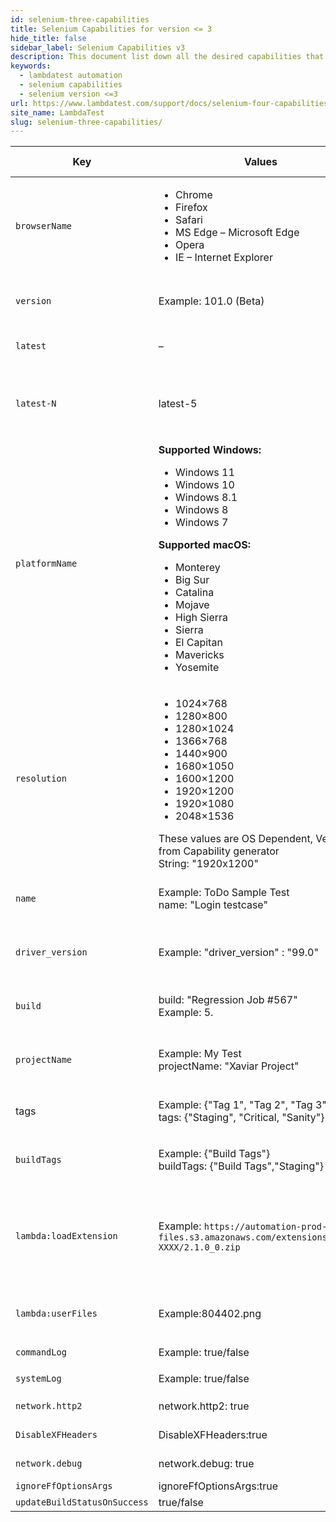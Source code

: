 ```yaml
---
id: selenium-three-capabilities
title: Selenium Capabilities for version <= 3
hide_title: false
sidebar_label: Selenium Capabilities v3
description: This document list down all the desired capabilities that are supported by LambdaTest for Selenium version 3 and less
keywords:
  - lambdatest automation
  - selenium capabilities
  - selenium version <=3
url: https://www.lambdatest.com/support/docs/selenium-four-capabilities/
site_name: LambdaTest
slug: selenium-three-capabilities/
---
```


<script type="application/ld+json"
      dangerouslySetInnerHTML={{ __html: JSON.stringify({
       "@context": "https://schema.org",
        "@type": "BreadcrumbList",
        "itemListElement": [{
          "@type": "ListItem",
          "position": 1,
          "name": "LambdaTest",
          "item": "https://www.lambdatest.com"
        },{
          "@type": "ListItem",
          "position": 2,
          "name": "Selenium Capabilities",
          "item": "https://www.lambdatest.com/support/docs/"
        },{
          "@type": "ListItem",
          "position": 3,
          "name": "Selenium Capabilities v3",
          "item": "https://www.lambdatest.com/support/docs/selenium-three-capabilities/"
        }]
      })
    }}
></script>

| Key | Values | Capability Description | Default Value | Alias  | Value Type | Example | Possible Errors |
|-----|--------|------------------------|---------------|--------|------------|---------|-----------------|
| `browserName` | <ul><li>Chrome</li><li>Firefox</li><li>Safari</li><li>MS Edge – Microsoft Edge</li><li>Opera</li><li> IE – Internet Explorer</li></ul> | This is a mandatory & case-sensitive capability, which represents the name of the selected browser. <br/> `capabilities.setCapability("browserName", "Chrome");` | Mandatory |browser |String |`capabilities.setCapability("browserName","chrome");` |Case Sensitive   <br/> Invalid browser error |
| `version` | Example: 101.0 (Beta) | This capability is for the version of the browser mentioned above. This version you provide as a desired capability needs to be a valid one.  <br/> `capabilities.setCapability("version","78.0");`|
| `latest` | – | The latest keyword will help you run your test cases over the most recent browser version available at LambdaTest. <br/> `capabilities.setCapability("version","latest");` |
| `latest-N` | latest-5 | This would allow you to execute your test over an older browser version. Here, N represents an integer. So if you wish to test your website over a browser version, which was released 5 versions before the latest one. You can do so using the below capability: <br/>`capabilities.setCapability("version","latest-5");`|
| `platformName` | **Supported Windows:** <ul><li>Windows 11</li><li>Windows 10</li><li>Windows 8.1</li><li>Windows 8</li><li>Windows 7</li></ul> **Supported macOS:** <ul><li>Monterey</li><li>Big Sur</li><li>Catalina</li><li>Mojave</li><li>High Sierra</li><li>Sierra</li><li>El Capitan</li><li>Mavericks</li><li>Yosemite</li></ul> | If a platform for testing is not declared then LambdaTest will map your test to a relevant operating system for the selected browser. <br/>So, if you wish to perform Selenium automation testing of your web application on Windows 11 then you need to mention the below line of code in your Desired Selenium Capabilities class.   <br/>``` capabilities.setCapability("platformName", "Windows 11"); ``` <br/>Similarly, for macOS, if you wish to perform Selenium automation testing of your web application on macOS Monterey, then you need to mention the below line of code in your Desired Selenium Capabilities class.  <br/>``` capabilities.setCapability("platformName", "macOS Monterey"); ``` |select on the basis of browser.   <br />For web <ol><li>Linux</li><li>win10</li></ol> |platform,OS |String |```capabilities.setCapability("platformName", "Windows 10");``` |Case Sensitive <br />Invalid Platform Error |
| `resolution` | <ul><li>1024×768</li><li>1280×800</li><li>1280×1024</li><li>1366×768</li><li>1440×900</li><li>1680×1050</li><li>1600×1200</li><li>1920×1200</li><li>1920×1080</li><li>2048×1536</li></ul>These values are OS Dependent, Verify from Capability generator   <br />String: "1920x1200" | This capability would help you to specify a particular screen resolution for your VM(Virtual Machine). By default, the resolution would be 1024×768.   <br/>``` capabilities.setCapability("resolution","1600x1200"); ``` |1920 x1080 |viewport |String |```capabilities.setCapability("resolution","1600x1200");``` |Case Sensitive   <br />Invalid Resolution error |
| `name` | Example: ToDo Sample Test   <br/>name: "Login testcase"| Represents the name of a test.   <br/>``` capabilities.setCapability("name", "ToDo Sample Test"); ```  | test-id |testname,sessionname,test |String |```capabilities.setCapability("name", "ToDo Sample Test");``` |Case Sensitive > 255 char |
| `driver_version` | Example: "driver_version" : "99.0" | Used to specify the driver version of the browser you want to run the test on. Make sure to provide a valid driver version corresponding to the browser used.   <br/>``` capabilities.setCapability("driver_version","99.0");|
| `build` | build: "Regression Job #567" <br/>Example: 5. | Represent the build number for your test.   <br/>` capabilities.setCapability("build", "5.1");` <br/> Note: Build string should be less than 255 character |Untitled Build |buildName,job,jobName |String |`capabilities.setCapability("build", "5.1");` <br />Note: Build string should be less than 255 character |Case Sensitive > 255 char
| `projectName` |Example: My Test <br />projectName: "Xaviar Project" |Represent the name of a project. <br/>` capabilities.setCapability("projectName", "Test");` <br/> | Untitled |projectName,project |String |`caps.setCapability("projectName","Test");` |Case Sensitive > 255 char |
| tags       | Example: &lbrace;"Tag 1", "Tag 2", "Tag 3"&rbrace; <br /> tags: &lbrace;"Staging", "Critical, "Sanity"&rbrace;  | Allows to group your automation tests.   <br/>`String[] tags = {"Tags"};`<br/>`caps.setCapability("tags", tags);` <br/> For more details, visit our [documentation](https://www.lambdatest.com/support/docs/group-tests-using-custom-tags/).| | |String |```String[] tags = {"Tags"};``` <br />```caps.setCapability("tags", tags);```<br />For more details, visit our documentation. |Case Sensitive > 50 char |
| `buildTags` | Example: &lbrace;"Build Tags"&rbrace; <br />buildTags: &lbrace;"Build Tags","Staging"&rbrace;   | Allows to group your tests builds. <br/> `String[] buildTagList = {"Build Tag"};` <br/> `caps.setCapability("buildTags", buildTagList);` <br/> For more details, visit our [documentation](https://www.lambdatest.com/support/docs/group-and-filter-your-test-builds-using-build-tags/). | | |String |```String[] buildTagList = {"Build Tag"};``` <br />```caps.setCapability("buildTags", buildTagList);``` <br />For more details, visit our documentation. 
|`lambda:loadExtension`| Example: `https://automation-prod-user-files.s3.amazonaws.com/extensions/orgId-XXXX/2.1.0_0.zip` | Allows to test `.zip` extension files uploaded on LambdaTest storage. <br/>```String[] extension = {"https://automation-prod-user-files.s3.amazonaws.com/extensions/orgId-XXXX/2.1.0_0.zip"};```<br/>```capabilities.setCapability("lambda:loadExtension", extension);```<br/>To upload extension on LambdaTest storage, refer to our [documentation](https://www.lambdatest.com/support/docs/api-doc/#/extensions/UploadExtensions).         |  
|`lambda:userFiles`| Example:804402.png | Allows to test the uploaded files on LambdaTest.   <br/>``` capabilities.setCapability("lambda:userFiles", file); ```  <br/>For more details about uploading files, visit our [documentation](https://www.lambdatest.com/support/docs/upload-files-using-lambdatest/). | -|
|`commandLog`| Example: true/false | Allows to hide the command logs.   <br/>``` capabilities.setCapability("commandLog", false); ```  <br/> | FALSE |commandLogs |Boolean |
|`systemLog`| Example: true/false | Allows to hide the Selenium/Appium logs.   <br/>``` capabilities.setCapability("systemLog", false); ```  <br/> |  FALSE |seleniumLogs |Boolean |
|`network.http2` | network.http2: true | This enables HTTP2 Support in Martian and has to be used along with network capability. |  FALSE | |Boolean | 
|`DisableXFHeaders`| DisableXFHeaders:true | This removes the X-Fowarded Headers added by Martian. |  FALSE | | Boolean |
|`network.debug` | network.debug: true | This enables Debug Logging in Martian. Martian will log every request and response. |  FALSE | | Boolean | 
|`ignoreFfOptionsArgs` | ignoreFfOptionsArgs:true | To ignore args in moz:firefoxOptions. |  FALSE | | Boolean | 
|`updateBuildStatusOnSuccess` | true/false | To update build Status on replication of test name |  FALSE | | Boolean | 
